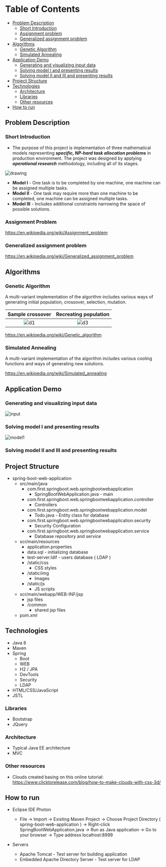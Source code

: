 
# Table of Contents 
- [Problem Description](#problem-description)
  * [Short Introduction](#short-introduction)
  * [Assignment problem](#assignment-problem)
  * [Generalized assignment problem](#generalized-assignment-problem)
- [Algorithms](#algorithms)
  * [Genetic Algorithm](#genetic-algorithm)
  * [Simulated Annealing](#simulated-annealing)
- [Application Demo](#application-demo)
  * [Generating and visualizing input data](#generating-and-visualizing-input-data)
  * [Solving model I and presenting results](#solving-model-i-and-presenting-results)
  * [Solving model II and III and presenting results](#solving-model-ii-and-iii-and-presenting-results)
- [Project Structure](#project-structure)
- [Technologies](#technologies)
  * [Architecture](#architecture)
  * [Libraries](#libraries)
  * [Other resources](#other-resources)
- [How to run](#how-to-run)




<!-- toc -->


## Problem Description

### Short Introduction

+ The purpose of this project is implementation of three mathematical models representing **_specific, NP-hard task allocation 
problems_** in production environment. The project was designed by applying **_operational research_** methodology, including all 
of its stages.

![drawing](https://user-images.githubusercontent.com/37666186/52162660-9d46d580-26d7-11e9-9f38-ec242f105284.JPG)

+ __Model I__ - One task is to be completed by one machine, one machine can be assigned multiple tasks.
+ __Model II__ - One task may require more than one machine to be completed, one machine can be assigned multiple tasks.
+ __Model III__ - Includes additional constraints narrowing the space of possible solutions. 

### Assignment Problem
https://en.wikipedia.org/wiki/Assignment_problem

### Generalized assignment problem
https://en.wikipedia.org/wiki/Generalized_assignment_problem


## Algorithms

### Genetic Algorithm
A multi-variant implementation of the algorithm includes various ways of generating initial population, crossover, 
selection, mutation.


Sample crossover           |  Recreating population
:-------------------------:|:-------------------------:
![d1](https://user-images.githubusercontent.com/37666186/52163019-1a744980-26dc-11e9-84d4-1442e2566cea.JPG) |  ![d3](https://user-images.githubusercontent.com/37666186/52163022-23fdb180-26dc-11e9-8281-0854bbaed138.JPG)

https://en.wikipedia.org/wiki/Genetic_algorithm

### Simulated Annealing
A multi-variant implementation of the algorithm includes various cooling functions and ways of generating new solutions.

https://en.wikipedia.org/wiki/Simulated_annealing


## Application Demo
### Generating and visualizing input data
![input](https://user-images.githubusercontent.com/37666186/52163276-164a2b00-26e0-11e9-9b08-e3e67f9e1816.gif)
### Solving model I and presenting results
![model1](https://user-images.githubusercontent.com/37666186/52163323-a25c5280-26e0-11e9-80af-0667ff93f975.gif)
### Solving model II and III and presenting results

## Project Structure

* spring-boot-web-application
  * src/main/java
    + com.first.springboot.web.springbootwebapplication
      * SpringBootWebApplication.java - main 
    + com.first.springboot.web.springbootwebapplication.controller
      * Controllers
    + com.first.springboot.web.springbootwebapplication.model
      * Todo.java - Entity class for database 
    + com.first.springboot.web.springbootwebapplication.security
      * Security Configuration
    + com.first.springboot.web.springbootwebapplication.service
      * Database repository and service
  * scr/main/resources
    + application.properties
    + data.sql - initializing database
    + test-server.ldif - users database ( LDAP )
    + /static/css
      * CSS styles 
    + /static/img
      * Images
    + /static/js
      * JS scripts
  * scr/main/webapp/WEB-INF/jsp
    + jsp files
    + /common
      * shared jsp files
  * pom.xml

## Technologies
* Java 8
* Maven
* Spring 
  * Boot 
  * WEB
  * H2 / JPA 
  * DevTools
  * Security
  * LDAP
* HTML/CSS/JavaScript
* JSTL

### Libraries
* Bootstrap
* JQuery

### Architecture

* Typical Java EE architecture
* MVC 

### Other resources

* Clouds created basing on this online tutorial: 
https://www.clicktorelease.com/blog/how-to-make-clouds-with-css-3d/


## How to run

* Eclipse IDE Photon 
  * File -> Import -> Existing Maven Project -> Choose Project Directory ( spring-boot-web-application ) -> Right-click SpringBootWebApplication.java -> Run as Java application -> Go to your browser -> Type address localhost:8999 

* Servers 
  * Apache Tomcat - Test server for building application
  * Embedded Apache Directory Server  - Test server for LDAP







